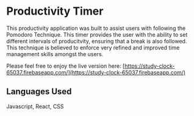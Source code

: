 # Productivity Timer

This productivity application was built to assist users with following the Pomodoro Technique. This timer provides the user with the ability to set different intervals of producitvity, ensuring that a break is also followed. This technique is believed to enforce very refined and improved time management skills amongst the users.

Please feel free to enjoy the live version here: [https://study-clock-65037.firebaseapp.com/](https://study-clock-65037.firebaseapp.com/)

## Languages Used

Javascript, React, CSS
